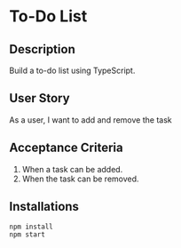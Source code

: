 # To-Do List

## Description

Build a to-do list using TypeScript.

## User Story

As a user, I want to add and remove the task

## Acceptance Criteria

1. When a task can be added.
2. When the task can be removed.

## Installations
```
npm install
npm start

```

